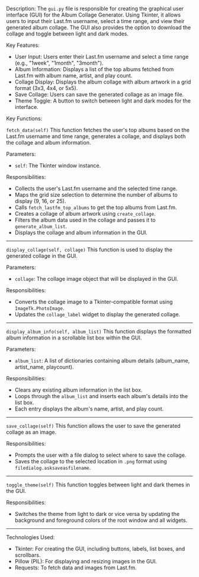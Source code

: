 Description:
The `gui.py` file is responsible for creating the graphical user interface (GUI) for the Album Collage Generator. Using Tkinter, it allows users to input their Last.fm username, select a time range, and view their generated album collage. The GUI also provides the option to download the collage and toggle between light and dark modes.

Key Features:
- User Input: Users enter their Last.fm username and select a time range (e.g., "1week", "1month", "3month").
- Album Information: Displays a list of the top albums fetched from Last.fm with album name, artist, and play count.
- Collage Display: Displays the album collage with album artwork in a grid format (3x3, 4x4, or 5x5).
- Save Collage: Users can save the generated collage as an image file.
- Theme Toggle: A button to switch between light and dark modes for the interface.

Key Functions:

`fetch_data(self)`
This function fetches the user's top albums based on the Last.fm username and time range, generates a collage, and displays both the collage and album information.

Parameters:
- `self`: The Tkinter window instance.

Responsibilities:
- Collects the user's Last.fm username and the selected time range.
- Maps the grid size selection to determine the number of albums to display (9, 16, or 25).
- Calls `fetch_lastfm_top_albums` to get the top albums from Last.fm.
- Creates a collage of album artwork using `create_collage`.
- Filters the album data used in the collage and passes it to `generate_album_list`.
- Displays the collage and album information in the GUI.

---

`display_collage(self, collage)`
This function is used to display the generated collage in the GUI.

Parameters:
- `collage`: The collage image object that will be displayed in the GUI.

Responsibilities:
- Converts the collage image to a Tkinter-compatible format using `ImageTk.PhotoImage`.
- Updates the `collage_label` widget to display the generated collage.

---

`display_album_info(self, album_list)`
This function displays the formatted album information in a scrollable list box within the GUI.

Parameters:
- `album_list`: A list of dictionaries containing album details (album_name, artist_name, playcount).

Responsibilities:
- Clears any existing album information in the list box.
- Loops through the `album_list` and inserts each album's details into the list box.
- Each entry displays the album's name, artist, and play count.

---

`save_collage(self)`
This function allows the user to save the generated collage as an image.

Responsibilities:
- Prompts the user with a file dialog to select where to save the collage.
- Saves the collage to the selected location in `.png` format using `filedialog.asksaveasfilename`.

---

`toggle_theme(self)`
This function toggles between light and dark themes in the GUI.

Responsibilities:
- Switches the theme from light to dark or vice versa by updating the background and foreground colors of the root window and all widgets.

---

Technologies Used:
- Tkinter: For creating the GUI, including buttons, labels, list boxes, and scrollbars.
- Pillow (PIL): For displaying and resizing images in the GUI.
- Requests: To fetch data and images from Last.fm.
